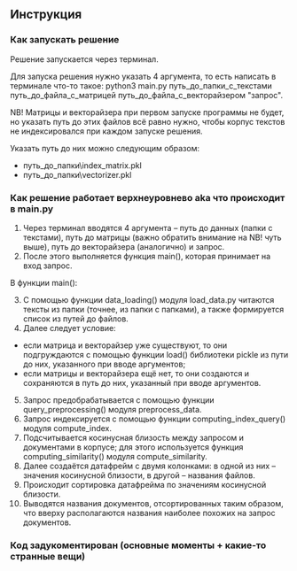 ## Инструкция

### Как запускать решение

Решение запускается через терминал.

Для запуска решения нужно указать 4 аргумента, то есть написать в терминале что-то такое: python3 main.py путь_до_папки_с_текстами путь_до_файла_с_матрицей путь_до_файла_с_векторайзером "запрос".

NB! Матрицы и векторайзера при первом запуске программы не будет, но указать путь до этих файлов всё равно нужно, чтобы корпус текстов не индексировался при каждом запуске решения.

Указать путь до них можно следующим образом: 

- путь_до_папки\index_matrix.pkl
- путь_до_папки\vectorizer.pkl

### Как решение работает верхнеуровнево aka что происходит в main.py

1. Через терминал вводятся 4 аргумента – путь до данных (папки с текстами), путь до матрицы (важно обратить внимание на NB! чуть выше), путь до векторайзера (аналогично) и запрос.
2. После этого выполняется функция main(), которая принимает на вход запрос.

В функции main():

3. С помощью функции data_loading() модуля load_data.py читаются тексты из папки (точнее, из папки с папками), а также формируется список из путей до файлов.
4. Далее следует условие:

- если матрица и векторайзер уже существуют, то они подгруждаются с помощью функции load() библиотеки pickle из пути до них, указанного при вводе аргументов;
- если матрицы и векторайзера ещё нет, то они создаются и сохраняются в путь до них, указанный при вводе аргументов.

5. Запрос предобрабатывается с помощью функции query_preprocessing() модуля preprocess_data.
6. Запрос индексируется с помощью функции computing_index_query() модуля compute_index.
7. Подсчитывается косинусная близость между запросом и документами в корпусе; для этого используется функция computing_similarity() модуля compute_similarity.
8. Далее создаётся датафрейм с двумя колонками: в одной из них – значения косинусной близости, в другой – названия файлов.
9. Происходит сортировка датафрейма по значениям косинусной близости.
10. Выводятся названия документов, отсортированных таким образом, что вверху располагаются названия наиболее похожих на запрос документов.

### Код задукоментирован (основные моменты + какие-то странные вещи)
